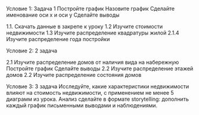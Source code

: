 Условие 1: Задача 1
Постройте график
Назовите график
Сделайте именование оси x и оси y
Сделайте выводы

1.1. Скачать данные в закрепе к уроку
1.2 Изучите стоимости недвижимости
1.3 Изучите распределение квадратуры жилой
2.1.4 Изучите распределение года постройки

Условие 2: 2 задача

2.1 Изучите распределение домов от наличия вида на набережную
Постройте график
Сделайте выводы
2.2 Изучите распределение этажей домов
2.2 Изучите распределение состояния домов

Условие 3: 3 задача
Исследуйте, какие характеристики недвижимости влияют на стоимость недвижимости, с применением не менее 5 диаграмм из урока.
Анализ сделайте в формате storytelling: дополнить каждый график письменными выводами и наблюдениями.